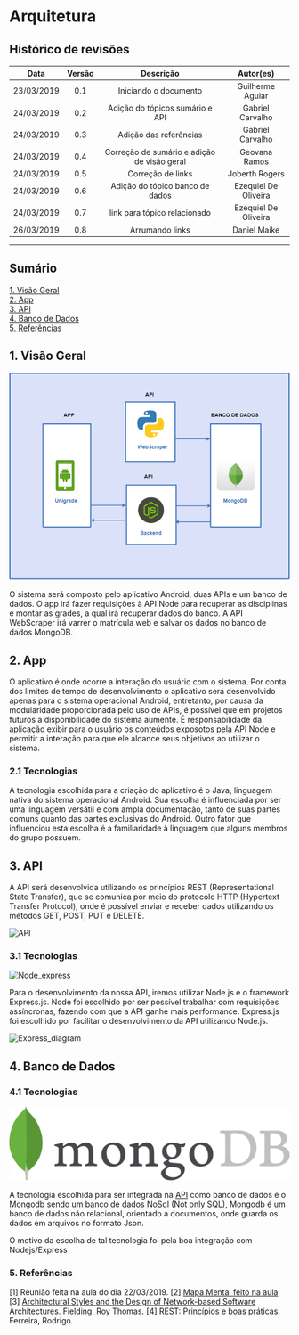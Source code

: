 # Arquitetura

## Histórico de revisões
|   Data   |  Versão  |        Descrição       |          Autor(es)          |
|:--------:|:--------:|:----------------------:|:---------------------------:|
|23/03/2019|   0.1    | Iniciando o documento           |   Guilherme Aguiar  |
|24/03/2019|   0.2    | Adição do tópicos sumário e API |   Gabriel Carvalho |
|24/03/2019|   0.3    | Adição das referências          |   Gabriel Carvalho  |
|24/03/2019|   0.4    | Correção de sumário e adição de visão geral |   Geovana Ramos |
|24/03/2019|   0.5    | Correção de links|   Joberth Rogers |
|24/03/2019|   0.6    | Adição do tópico banco de dados |  Ezequiel De Oliveira |
|24/03/2019|   0.7    | link para tópico relacionado |  Ezequiel De Oliveira |
|26/03/2019|   0.8    |  Arrumando links      |   Daniel Maike |

-------------------------

## Sumário
[1. Visão Geral](#1-visao-geral) <br>
[2. App](#2-app) <br>
[3. API](#3-api) <br>
[4. Banco de Dados](#4-banco-de-dados)<br>
[5. Referências](#5-referencias)<br>

## 1. Visão Geral
![VisaoGeral](img/GeovanaVisaoArquitetura.png)

O sistema será composto pelo aplicativo Android, duas APIs e um banco de dados. O app irá fazer requisições à API Node para recuperar as disciplinas e montar as grades, a qual irá recuperar dados do banco. A API WebScraper irá varrer o matrícula web e salvar os dados no banco de dados MongoDB.

## 2. App

O aplicativo é onde ocorre a interação do usuário com o sistema. Por conta dos limites de tempo de desenvolvimento o aplicativo será desenvolvido apenas para o sistema operacional Android, entretanto, por causa da modularidade proporcionada pelo uso de APIs, é possível que em projetos futuros a disponibilidade do sistema aumente. É responsabilidade da aplicação exibir para o usuário os conteúdos exposotos pela API Node e permitir a interação para que ele alcance seus objetivos ao utilizar o sistema.

### 2.1 Tecnologias

A tecnologia escolhida para a criação do aplicativo é o Java, linguagem nativa do sistema operacional Android. Sua escolha é influenciada por ser uma linguagem versátil e com ampla documentação, tanto de suas partes comuns quanto das partes exclusivas do Android. Outro fator que influenciou esta escolha é a familiaridade à linguagem que alguns membros do grupo possuem.

## 3. API
A API será desenvolvida utilizando os princípios REST (Representational State Transfer), que se comunica por meio do protocolo HTTP (Hypertext Transfer Protocol), onde é possível enviar e receber dados utilizando os métodos GET, POST, PUT e DELETE.

![API](https://happycoding.io/tutorials/java-server/images/rest-api-1.png)

### 3.1 Tecnologias

![Node_express](https://cdn-images-1.medium.com/max/730/1*d2zLEjERsrs1Rzk_95QU9A.png)

Para o desenvolvimento da nossa API, iremos utilizar Node.js e o framework Express.js. Node foi escolhido por ser possível trabalhar com requisições assíncronas, fazendo com que a API ganhe mais performance. Express.js foi escolhido por facilitar o desenvolvimento da API utilizando Node.js.

![Express_diagram](https://binariks.com/wp-content/uploads/2017/11/express-js-840x502.png)

## 4. Banco de Dados
### 4.1 Tecnologias
![Mongodb](img/MongodbLogo.jpg)

A tecnologia escolhida para ser integrada na [API](#3-api) como banco de dados é o Mongodb sendo um banco de dados NoSql (Not only SQL), Mongodb é um banco de dados não relacional, orientado a documentos, onde guarda os dados em arquivos no formato Json.

O motivo da escolha de tal tecnologia foi pela boa integração com Nodejs/Express

### 5. Referências
[1] Reunião feita na aula do dia 22/03/2019.
[2] [Mapa Mental feito na aula](../dinamica01/mapamental.md)
[3] [Architectural Styles and the Design of Network-based Software Architectures](https://www.ics.uci.edu/~fielding/pubs/dissertation/top.htm). Fielding, Roy Thomas.
[4] [REST: Princípios e boas práticas](https://blog.caelum.com.br/rest-principios-e-boas-praticas/). Ferreira, Rodrigo.
